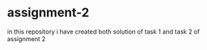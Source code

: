 # assignment-2
in this repository i have created both solution of task 1 and task 2 of assignment 2
